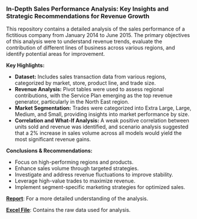 ### In-Depth Sales Performance Analysis: Key Insights and Strategic Recommendations for Revenue Growth

This repository contains a detailed analysis of the sales performance of a fictitious company from January 2014 to June 2015. The primary objectives of this analysis were to understand revenue trends, evaluate the contribution of different lines of business across various regions, and identify potential areas for improvement.

**Key Highlights:**
- **Dataset:** Includes sales transaction data from various regions, categorized by market, store, product line, and trade size.
- **Revenue Analysis:** Pivot tables were used to assess regional contributions, with the Service Plan emerging as the top revenue generator, particularly in the North East region.
- **Market Segmentation:** Trades were categorized into Extra Large, Large, Medium, and Small, providing insights into market performance by size.
- **Correlation and What-If Analysis:** A weak positive correlation between units sold and revenue was identified, and scenario analysis suggested that a 2% increase in sales volume across all models would yield the most significant revenue gains.

**Conclusions & Recommendations:**
- Focus on high-performing regions and products.
- Enhance sales volume through targeted strategies.
- Investigate and address revenue fluctuations to improve stability.
- Leverage high-value trades to maximize revenue.
- Implement segment-specific marketing strategies for optimized sales.

 **[Report](path/to/your/excel/file.zip)**: For a more detailed understanding of the analysis.

 **[Excel File](path/to/your/excel/file.zip)**: Contains the raw data used for analysis.
